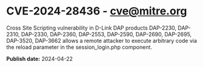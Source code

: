 # CVE-2024-28436 - cve@mitre.org

Cross Site Scripting vulnerability in D-Link DAP products DAP-2230, DAP-2310, DAP-2330, DAP-2360, DAP-2553, DAP-2590, DAP-2690, DAP-2695, DAP-3520, DAP-3662 allows a remote attacker to execute arbitrary code via the reload parameter in the session_login.php component.

**Publish date:** 2024-04-22
